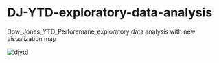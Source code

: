 # DJ-YTD-exploratory-data-analysis
Dow_Jones_YTD_Perforemane_exploratory data analysis with new visualization map


![djytd](https://user-images.githubusercontent.com/46570219/51127355-f4baf980-182d-11e9-978d-cd105fd43514.jpg)
